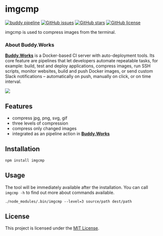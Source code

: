 
imgcmp
==============================================================================
[![buddy pipeline](https://app.buddy.works/hi-there/imgcmp/pipelines/pipeline/205313/badge.svg?token=04cdb54a84fa521b80a12a17978d9f482cb8b62484528a0c6dcae50ea1c5add2 "buddy pipeline")](https://app.buddy.works/hi-there/imgcmp/pipelines/pipeline/205313)
[![GitHub issues](https://img.shields.io/github/issues/buddy-works/imgcmp.svg)](https://github.com/buddy-works/imgcmp/issues)
[![GitHub stars](https://img.shields.io/github/stars/buddy-works/imgcmp.svg)](https://github.com/buddy-works/imgcmp/stargazers)
[![GitHub license](https://img.shields.io/badge/license-MIT-blue.svg)](https://raw.githubusercontent.com/buddy-works/imgcmp/master/LICENSE)

imgcmp is used to compress images from the terminal.

### About Buddy.Works

[**Buddy.Works**](https://buddy.works/) is a Docker-based CI server with auto-deployment tools. Its core feature are pipelines that let developers automate repeatable tasks, for example: build, test and deploy applications, compress images, run SSH scripts, monitor websites, build and push Docker images, or send custom Slack notifications – automatically on push, manually on click, or on time interval.

![](https://buddy.works/data/blog/_images/pipelines/pipelines-5.gif)

Features
------------------------------------------------------------------------------
- compress jpg, png, svg, gif
- three levels of compression
- compress only changed images
- integrated as an pipeline action in [**Buddy.Works**](https://buddy.works/)


Installation
------------------------------------------------------------------------------
```
npm install imgcmp
```

Usage
------------------------------------------------------------------------------

The tool will be immediately available after the installation.
You can call `imgcmp -h` to find out more about commands available.

```
./node_modules/.bin/imgcmp --level=3 source/path dest/path
```

License
------------------------------------------------------------------------------

This project is licensed under the [MIT License](LICENSE).